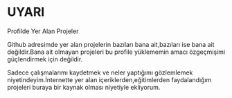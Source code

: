 # UYARI
Profilde Yer Alan Projeler

Github adresimde yer alan projelerin bazıları bana ait,bazıları ise bana ait değildir.Bana ait olmayan projeleri bu profile yüklememin amacı özgeçmişimi güçlendirmek için değildir.

Sadece çalışmalarımı kaydetmek ve neler yaptığımı gözlemlemek niyetindeyim.İnternette yer alan içeriklerden,eğitimlerden faydalandığım projeleri buraya bir kaynak olması niyetiyle ekliyorum.

